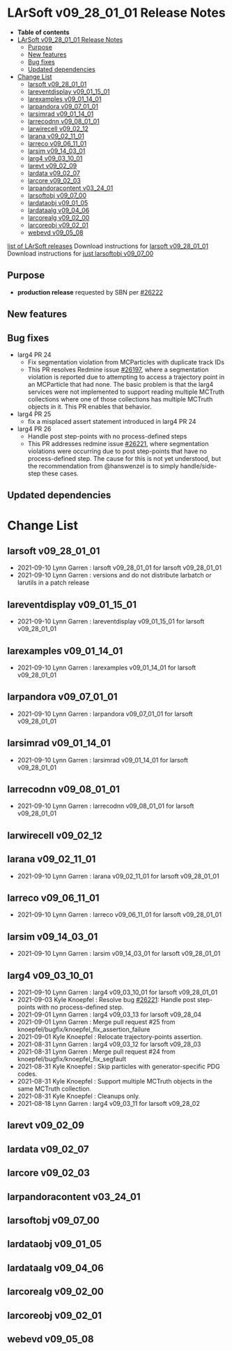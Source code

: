 LArSoft v09\_28\_01\_01 Release Notes
=============================================================================

-   **Table of contents**
-   [LArSoft v09\_28\_01\_01 Release Notes](#LArSoft-v09_28_01_01-Release-Notes)
    -   [Purpose](#Purpose)
    -   [New features](#New-features)
    -   [Bug fixes](#Bug-fixes)
    -   [Updated dependencies](#Updated-dependencies)
-   [Change List](#Change-List)
    -   [larsoft v09\_28\_01\_01](#larsoft-v09_28_01_01)
    -   [lareventdisplay v09\_01\_15\_01](#lareventdisplay-v09_01_15_01)
    -   [larexamples v09\_01\_14\_01](#larexamples-v09_01_14_01)
    -   [larpandora v09\_07\_01\_01](#larpandora-v09_07_01_01)
    -   [larsimrad v09\_01\_14\_01](#larsimrad-v09_01_14_01)
    -   [larrecodnn v09\_08\_01\_01](#larrecodnn-v09_08_01_01)
    -   [larwirecell v09\_02\_12](#larwirecell-v09_02_12)
    -   [larana v09\_02\_11\_01](#larana-v09_02_11_01)
    -   [larreco v09\_06\_11\_01](#larreco-v09_06_11_01)
    -   [larsim v09\_14\_03\_01](#larsim-v09_14_03_01)
    -   [larg4 v09\_03\_10\_01](#larg4-v09_03_10_01)
    -   [larevt v09\_02\_09](#larevt-v09_02_09)
    -   [lardata v09\_02\_07](#lardata-v09_02_07)
    -   [larcore v09\_02\_03](#larcore-v09_02_03)
    -   [larpandoracontent v03\_24\_01](#larpandoracontent-v03_24_01)
    -   [larsoftobj v09\_07\_00](#larsoftobj-v09_07_00)
    -   [lardataobj v09\_01\_05](#lardataobj-v09_01_05)
    -   [lardataalg v09\_04\_06](#lardataalg-v09_04_06)
    -   [larcorealg v09\_02\_00](#larcorealg-v09_02_00)
    -   [larcoreobj v09\_02\_01](#larcoreobj-v09_02_01)
    -   [webevd v09\_05\_08](#webevd-v09_05_08)

[list of LArSoft releases](LArSoft_release_list)
Download instructions for [larsoft v09\_28\_01\_01](http://scisoft.fnal.gov/scisoft/bundles/larsoft/v09_28_01_01/larsoft-v09_28_01_01.html)
Download instructions for [just larsoftobj v09\_07\_00](http://scisoft.fnal.gov/scisoft/bundles/larsoftobj/v09_07_00/larsoftobj-v09_07_00.html)

Purpose
--------------------

-   **production release** requested by SBN per [\#26222](/redmine/issues/26222 "Support: New patch release for v09_28_01 LArSoft (Closed)")

New features
------------------------------

Bug fixes
------------------------

-   larg4 PR 24
    -   Fix segmentation violation from MCParticles with duplicate track IDs
    -   This PR resolves Redmine issue [\#26197](/redmine/issues/26197 "Bug: MCParticles have non-unique TrackIDs and SegFault when trying to access Trajectory information  (Closed)"), where a segmentation violation is reported due to attempting to access a trajectory point in an MCParticle that had none. The basic problem is that the larg4 services were not implemented to support reading multiple MCTruth collections where one of those collections has multiple MCTruth objects in it. This PR enables that behavior.
-   larg4 PR 25
    -   fix a misplaced assert statement introduced in larg4 PR 24
-   larg4 PR 26
    -   Handle post step-points with no process-defined steps
    -   This PR addresses redmine issue [\#26221](/redmine/issues/26221 "Bug: LArG4 Seg fault in SBND: can't access process information? (Closed)"), where segmentation violations were occurring due to post step-points that have no process-defined step. The cause for this is not yet understood, but the recommendation from @hanswenzel is to simply handle/side-step these cases.

Updated dependencies
----------------------------------------------

Change List
============================

larsoft v09\_28\_01\_01
-------------------------------------------------

-   2021-09-10 Lynn Garren : larsoft v09\_28\_01\_01 for larsoft v09\_28\_01\_01
-   2021-09-10 Lynn Garren : versions and do not distribute larbatch or larutils in a patch release

lareventdisplay v09\_01\_15\_01
-----------------------------------------------------------------

-   2021-09-10 Lynn Garren : lareventdisplay v09\_01\_15\_01 for larsoft v09\_28\_01\_01

larexamples v09\_01\_14\_01
---------------------------------------------------------

-   2021-09-10 Lynn Garren : larexamples v09\_01\_14\_01 for larsoft v09\_28\_01\_01

larpandora v09\_07\_01\_01
-------------------------------------------------------

-   2021-09-10 Lynn Garren : larpandora v09\_07\_01\_01 for larsoft v09\_28\_01\_01

larsimrad v09\_01\_14\_01
-----------------------------------------------------

-   2021-09-10 Lynn Garren : larsimrad v09\_01\_14\_01 for larsoft v09\_28\_01\_01

larrecodnn v09\_08\_01\_01
-------------------------------------------------------

-   2021-09-10 Lynn Garren : larrecodnn v09\_08\_01\_01 for larsoft v09\_28\_01\_01

larwirecell v09\_02\_12
--------------------------------------------------

larana v09\_02\_11\_01
-----------------------------------------------

-   2021-09-10 Lynn Garren : larana v09\_02\_11\_01 for larsoft v09\_28\_01\_01

larreco v09\_06\_11\_01
-------------------------------------------------

-   2021-09-10 Lynn Garren : larreco v09\_06\_11\_01 for larsoft v09\_28\_01\_01

larsim v09\_14\_03\_01
-----------------------------------------------

-   2021-09-10 Lynn Garren : larsim v09\_14\_03\_01 for larsoft v09\_28\_01\_01

larg4 v09\_03\_10\_01
---------------------------------------------

-   2021-09-10 Lynn Garren : larg4 v09\_03\_10\_01 for larsoft v09\_28\_01\_01
-   2021-09-03 Kyle Knoepfel : Resolve bug [\#26221](/redmine/issues/26221 "Bug: LArG4 Seg fault in SBND: can't access process information? (Closed)"): Handle post step-points with no process-defined step.
-   2021-09-01 Lynn Garren : larg4 v09\_03\_13 for larsoft v09\_28\_04
-   2021-09-01 Lynn Garren : Merge pull request \#25 from knoepfel/bugfix/knoepfel\_fix\_assertion\_failure
-   2021-09-01 Kyle Knoepfel : Relocate trajectory-points assertion.
-   2021-08-31 Lynn Garren : larg4 v09\_03\_12 for larsoft v09\_28\_03
-   2021-08-31 Lynn Garren : Merge pull request \#24 from knoepfel/bugfix/knoepfel\_fix\_segfault
-   2021-08-31 Kyle Knoepfel : Skip particles with generator-specific PDG codes.
-   2021-08-31 Kyle Knoepfel : Support multiple MCTruth objects in the same MCTruth collection.
-   2021-08-31 Kyle Knoepfel : Cleanups only.
-   2021-08-18 Lynn Garren : larg4 v09\_03\_11 for larsoft v09\_28\_02

larevt v09\_02\_09
----------------------------------------

lardata v09\_02\_07
------------------------------------------

larcore v09\_02\_03
------------------------------------------

larpandoracontent v03\_24\_01
--------------------------------------------------------------

larsoftobj v09\_07\_00
------------------------------------------------

lardataobj v09\_01\_05
------------------------------------------------

lardataalg v09\_04\_06
------------------------------------------------

larcorealg v09\_02\_00
------------------------------------------------

larcoreobj v09\_02\_01
------------------------------------------------

webevd v09\_05\_08
----------------------------------------
